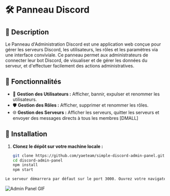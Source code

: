 # 🛠️ Panneau Discord

## 📖 Description

Le Panneau d'Administration Discord est une application web conçue pour gérer les serveurs Discord, les utilisateurs, les rôles et les paramètres via une interface conviviale. Ce panneau permet aux administrateurs de connecter leur bot Discord, de visualiser et de gérer les données du serveur, et d'effectuer facilement des actions administratives.

## 🌟 Fonctionnalités

- 👥 **Gestion des Utilisateurs :** Afficher, bannir, expulser et renommer les utilisateurs.
- 🛡️ **Gestion des Rôles :** Afficher, supprimer et renommer les rôles.
- 🌐 **Gestion des Serveurs :** Afficher les serveurs, quitter les serveurs et envoyer des messages directs à tous les membres [DMALL]

## 🚀 Installation

1. **Clonez le dépôt sur votre machine locale :**

   ```sh
   git clone https://github.com/yaeteam/simple-discord-admin-panel.git
   cd discord-admin-panel
   npm install
   npm start

```sh
Le serveur démarrera par défaut sur le port 3000. Ouvrez votre navigateur et naviguez vers http://localhost:3000.


````
![Admin Panel GIF](./assets/admin-panel.gif)
